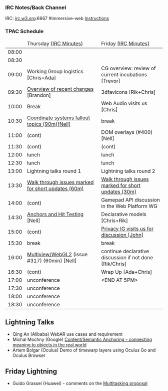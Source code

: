 ### IRC Notes/Back Channel

IRC: [irc.w3.org](http://irc.w3.org/):6667 #immersive-web [Instructions](https://github.com/immersive-web/administrivia/blob/master/IRC.md)

### TPAC Schedule

<table>
<thead>
<tr><td><td>Thursday <a target="_blank" href="https://www.w3.org/2018/10/25-immersive-web-minutes.html">(IRC Minutes)</a><td>Friday <a target="_blank" href="https://www.w3.org/2018/10/26-immersive-web-minutes.html">(IRC Minutes)</a></tr>
<tbody>
<tr><td>08:00<td><td>
<tr><td>08:30<td><td>
<tr><td>09:00<td>Working Group logistics [Chris+Ada]<td>CG overview: review of current incubations [Trevor]
  <tr><td>09:30<td><a target="_blank" href="https://docs.google.com/presentation/d/1K_6QI5XI5beF4Pum9BqCgbjvi_mWWYPd-SEbkoNHEn4/edit?usp=sharing">Overview of recent changes</a> [Brandon]<td>3dfavicons [Rik+Chris]
<tr><td>10:00<td>Break<td>Web Audio visits us [Chris]
<tr><td>10:30<td><a target="_blank" href="https://github.com/immersive-web/administrivia/blob/master/TPAC-2018/cs-fallout-topics.md">Coordinate systems fallout topics (90m)[Nell]</a><td>break
<tr><td>11:00<td>(cont)<td>DOM overlays (#400) [Nell]
<tr><td>11:30<td>(cont)<td>(cont)
<tr><td>12:00<td>lunch<td>lunch
<tr><td>12:30<td>lunch<td>lunch
<tr><td>13:00<td>Lightning talks round 1<td>Lightning talks round 2
<tr><td>13:30<td><a target="_blank" href="https://github.com/immersive-web/webxr/issues?q=is%3Aissue+is%3Aopen+label%3A%22FTF+discussion+requested%22">Walk through issues marked for short updates  (60m)</a><td><a target="_blank" href="https://github.com/immersive-web/webxr/issues?q=is%3Aissue+is%3Aopen+label%3A%22FTF+discussion+requested%22">Walk through issues marked for short updates  (30m)</a>
<tr><td>14:00<td>(cont)<td>Gamepad API discussion in the Web Platform WG
<tr><td>14:30<td><a target="_blank" href="https://github.com/immersive-web/administrivia/blob/master/TPAC-2018/anchors-topics.md">Anchors and Hit Testing</a> [Nell]<td>Declarative models [Chris+Rik]
<tr><td>15:00<td>(cont)<td><a target="_blank" href="https://docs.google.com/presentation/d/1U6P2-9xZQHQt3XWW6wFnebIuz6aBf_fPCoMsLpeIQYQ/edit?usp=sharing">Privacy IG visits us for discussion [John]</a>
<tr><td>15:30<td>break<td>break
<tr><td>16:00<td><a href="https://docs.google.com/presentation/d/1OVWg6qb1B8b_sHnG4hDdveUrzXlwsAgsYpbqjoPYT_0/edit#slide=id.g465f769066_2_75">Multiview/WebGL2</a> (issue #317) (60min) [Nell]<td>continue declarative discussion if not done [Rik/Chris]
<tr><td>16:30<td>(cont)<td>Wrap Up [Ada+Chris]
<tr><td>17:00<td>unconference<td>&lt;END AT 5PM&gt;
<tr><td>17:30<td>unconference<td>
<tr><td>18:00<td>unconference<td>
<tr><td>18:30<td>unconference<td>
</table>

Lightning Talks
---------------
- Qing An (Alibaba) WebAR use cases and requirement
- Michal Mochny (Google) [Content/Semantic Anchoring - connecting meaning to objects in the real world](https://docs.google.com/presentation/d/1rzcpyFuffPefXPAO0_t89RyGu3yS35xDydIS1n8lt9Y/edit?usp=sharing)
- Artem Bolgar (Oculus) Demo of timewarp layers using Oculus Go and Oculus Browser

Friday Lightning
----------------

- Guido Grassel (Huawei) - comments on the [Multitasking proposal](https://github.com/immersive-web/proposals/issues/15)
 
